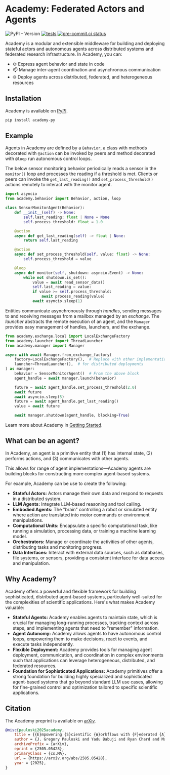 # Academy: Federated Actors and Agents

![PyPI - Version](https://img.shields.io/pypi/v/academy-py)
[![tests](https://github.com/proxystore/academy/actions/workflows/tests.yml/badge.svg)](https://github.com/proxystore/academy/actions)
[![pre-commit.ci status](https://results.pre-commit.ci/badge/github/proxystore/academy/main.svg)](https://results.pre-commit.ci/latest/github/proxystore/academy/main)

Academy is a modular and extensible middleware for building and deploying stateful actors and autonomous agents across distributed systems and federated research infrastructure.
In Academy, you can:

* ⚙️  Express agent behavior and state in code
* 📫 Manage inter-agent coordination and asynchronous communication
* 🌐 Deploy agents across distributed, federated, and heterogeneous resources

## Installation

Academy is available on [PyPI](https://pypi.org/project/academy-py/).

```bash
pip install academy-py
```

## Example

Agents in Academy are defined by a `Behavior`, a class with methods decorated with `@action` can be invoked by peers and method decorated with `@loop` run autonomous control loops.

The below sensor monitoring behavior periodically reads a sensor in the `monitor()` loop and processes the reading if a threshold is met.
Clients or peers can invoke the `get_last_reading()` and `set_process_threshold()` actions remotely to interact with the monitor agent.

```python
import asyncio
from academy.behavior import Behavior, action, loop

class SensorMonitorAgent(Behavior):
    def __init__(self) -> None:
        self.last_reading: float | None = None
        self.process_threshold: float = 1.0

    @action
    async def get_last_reading(self) -> float | None:
        return self.last_reading

    @action
    async def set_process_threshold(self, value: float) -> None:
        self.process_threshold = value

    @loop
    async def monitor(self, shutdown: asyncio.Event) -> None:
        while not shutdown.is_set():
            value = await read_sensor_data()
            self.last_reading = value:
            if value >= self.process_threshold:
                await process_reading(value)
            await asyncio.sleep(1)
```

Entities communicate asynchronously through *handles*, sending messages to and receiving messages from a mailbox managed by an *exchange*.
The *launcher* abstracts the remote execution of an agent, and the `Manager` provides easy management of handles, launchers, and the exchange.

```python
from academy.exchange.local import LocalExchangeFactory
from academy.launcher import ThreadLauncher
from academy.manager import Manager

async with await Manager.from_exchange_factory(
    factory=LocalExchangeFactory(),  # Replace with other implementations
    launcher=ThreadLauncher(),  # for distributed deployments
) as manager:
    behavior = SensorMonitorAgent()  # From the above block
    agent_handle = await manager.launch(behavior)

    future = await agent_handle.set_process_threshold(2.0)
    await future
    await asyncio.sleep(5)
    future = await agent_handle.get_last_reading()
    value = await future

    await manager.shutdown(agent_handle, blocking=True)
```

Learn more about Academy in [Getting Started](https://academy.proxystore.dev/latest/get-started).

## What can be an agent?

In Academy, an agent is a primitive entity that (1) has internal state, (2) performs actions, and (3) communicates with other agents.

This allows for range of agent implementations—Academy agents are building blocks for constructing more complex agent-based systems.

For example, Academy can be use to create the following:

* **Stateful Actors:** Actors manage their own data and respond to requests in a distributed system.
* **LLM Agents:** Integrate LLM-based reasoning and tool calling.
* **Embodied Agents:** The "brain" controlling a robot or simulated entity where action are translated into motor commands or environment manipulations.
* **Computational Units:** Encapsulate a specific computational task, like running a simulation, processing data, or training a machine learning model.
* **Orchestrators:** Manage or coordinate the activities of other agents, distributing tasks and monitoring progress.
* **Data Interfaces:** Interact with external data sources, such as databases, file systems, or sensors, providing a consistent interface for data access and manipulation.

## Why Academy?

Academy offers a powerful and flexible framework for building sophisticated, distributed agent-based systems, particularly well-suited for the complexities of scientific applications.
Here's what makes Academy valuable:

* **Stateful Agents:** Academy enables agents to maintain state, which is crucial for managing long-running processes, tracking context across steps, and implementing agents that need to "remember" information.
* **Agent Autonomy:** Academy allows agents to have autonomous control loops, empowering them to make decisions, react to events, and execute tasks independently.
* **Flexible Deployment:** Academy provides tools for managing agent deployment, communication, and coordination in complex environments such that applications can leverage heterogeneous, distributed, and federated resources.
* **Foundation for Sophisticated Applications:** Academy primitives offer a strong foundation for building highly specialized and sophisticated agent-based systems that go beyond standard LLM use cases, allowing for fine-grained control and optimization tailored to specific scientific applications.

## Citation

The Academy preprint is available on [arXiv](https://arxiv.org/abs/2505.05428).

```bibtex
@misc{pauloski2025academy,
    title = {{E}mpowering {S}cientific {W}orkflows with {F}ederated {A}gents},
    author = {J. Gregory Pauloski and Yadu Babuji and Ryan Chard and Mansi Sakarvadia and Kyle Chard and Ian Foster},
    archivePrefix = {arXiv},
    eprint = {2505.05428},
    primaryClass = {cs.MA},
    url = {https://arxiv.org/abs/2505.05428},
    year = {2025},
}
```
